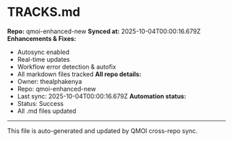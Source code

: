 # TRACKS.md

**Repo:** qmoi-enhanced-new
**Synced at:** 2025-10-04T00:00:16.679Z
**Enhancements & Fixes:**
- Autosync enabled
- Real-time updates
- Workflow error detection & autofix
- All markdown files tracked
**All repo details:**
- Owner: thealphakenya
- Repo: qmoi-enhanced-new
- Last sync: 2025-10-04T00:00:16.679Z
**Automation status:**
- Status: Success
- All .md files updated
---
This file is auto-generated and updated by QMOI cross-repo sync.

